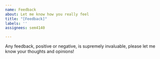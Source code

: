 ```yaml
---
name: Feedback
about: Let me know how you really feel
title: "[Feedback]"
labels: ''
assignees: sem4140

---
```


Any feedback, positive or negative, is supremely invaluable, please let me know your thoughts and opinions!

